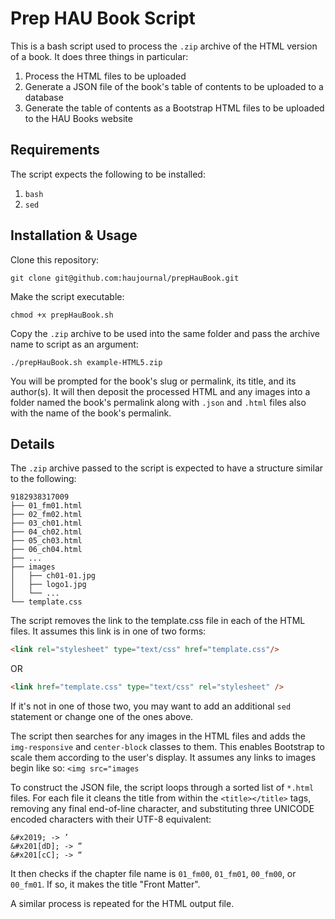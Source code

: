 Prep HAU Book Script
====================

This is a bash script used to process the `.zip` archive of the HTML version of
a book. It does three things in particular:

1. Process the HTML files to be uploaded
2. Generate a JSON file of the book's table of contents to be uploaded to a
   database
3. Generate the table of contents as a Bootstrap HTML files to be uploaded to
   the HAU Books website

Requirements
------------

The script expects the following to be installed:

1. `bash`
2. `sed`

Installation & Usage
-----

Clone this repository:

```
git clone git@github.com:haujournal/prepHauBook.git
```

Make the script executable:

```
chmod +x prepHauBook.sh
```

Copy the `.zip` archive to be used into the same folder and pass the archive
name to script as an argument:

```
./prepHauBook.sh example-HTML5.zip
```

You will be prompted for the book's slug or permalink, its title,
and its author(s). It will then deposit the processed HTML and any images into
a folder named the book's permalink along with `.json` and `.html` files also
with the name of the book's permalink.

Details
-------

The `.zip` archive passed to the script is expected to have a structure similar
to the following:

```
9182938317009
├── 01_fm01.html
├── 02_fm02.html
├── 03_ch01.html
├── 04_ch02.html
├── 05_ch03.html
├── 06_ch04.html
├── ...
├── images
│   ├── ch01-01.jpg
│   ├── logo1.jpg
│   └── ...
└── template.css
```

The script removes the link to the template.css file in each of the HTML files.
It assumes this link is in one of two forms:

```html
<link rel="stylesheet" type="text/css" href="template.css"/>
```

OR

```html
<link href="template.css" type="text/css" rel="stylesheet" />
```

If it's not in one of those two, you may want to add an additional `sed`
statement or change one of the ones above.

The script then searches for any images in the HTML files and adds the
`img-responsive` and `center-block` classes to them. This enables Bootstrap to
scale them according to the user's display. It assumes any links to images
begin like so: `<img src="images`

To construct the JSON file, the script loops through a sorted list of `*.html`
files. For each file it cleans the title from within the `<title></title>`
tags, removing any final end-of-line character, and substituting three UNICODE
encoded characters with their UTF-8 equivalent:

```
&#x2019; -> ’
&#x201[dD]; -> ”
&#x201[cC]; -> “
```

It then checks if the chapter file name is `01_fm00`, `01_fm01`, `00_fm00`, or
`00_fm01`. If so, it makes the title "Front Matter".

A similar process is repeated for the HTML output file.
